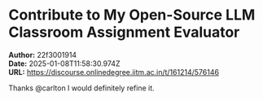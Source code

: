 # Contribute to My Open-Source LLM Classroom Assignment Evaluator

**Author:** 22f3001914  
**Date:** 2025-01-08T11:58:30.974Z  
**URL:** https://discourse.onlinedegree.iitm.ac.in/t/161214/576146

Thanks @carlton  I would definitely refine it.
